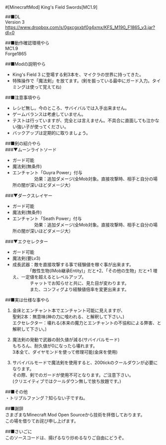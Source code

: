 #[MinecraftMod] King's Field Swords[MC1.9]

##■DL  
Version 3  
https://www.dropbox.com/s/0gxcgxxbf0g4xmx/KFS_M190_F1865_v3.jar?dl=0  
  
##■動作確認環境やら<br>
MC1.9  
Forge1865  

##■Modの説明やら  
* King's Field 3 に登場する剣3本を、マイクラの世界に持ってきた。  
* 特殊操作で「魔法剣」を放てます。(剣を振っている最中にガード入力。タイミングは使って覚えてね)  
  
##■注意事項やら  
* レシピ無し。今のところ、サバイバルでは入手出来ません。  
* ゲームバランスは考慮していません。  
* テストは行っていますが、完全とは言えません。不具合に直面しても泣かない強い子が使ってください。  
* バックアップは定期的に取りましょう。  
  
##■剣の紹介やら<br>
###▼ムーンライトソード <br>
* ガード可能  
* 魔法剣(無条件)  
* エンチャント「Guyra Power」付与  
　　　　　効果：追加ダメージ(全Mob対象。直接攻撃時、相手と自分の場所の闇が深いほどダメージ大）  
  
###▼ダークスレイヤー   
* ガード可能  
* 魔法剣(無条件)  
* エンチャント「Seath Power」付与  
　　　　　効果：追加ダメージ(全Mob対象。直接攻撃時、相手と自分の場所の闇が深いほどダメージ大）  
  
###▼エクセレクター   
* ガード可能  
* 魔法剣(要Lv3)  
* 成長武器：敵を直接攻撃する事で経験値を稼ぐ事が出来ます。  
　　　　「敵性生物(IMob継承Entity)」だと+2、「その他の生物」だと+1 増え、一定値を超えるとレベルアップ。  
　　　　チャットでお知らせと共に、見た目が変わります。  
　　　　また、コンフィグより経験値倍率を変更出来ます。  
  
##■実は仕様な事やら  
1. 金床とエンチャント本でエンチャント可能に見えますが、  
   聖剣2本：無意味(神の力に喰われる、と解釈して下さい。)  
   エクセレクター：壊れる(本来の魔力とエンチャントの不協和による弊害、と解釈して下さい。)  
  
2. 魔法剣の発動で武器の耐久値が減る(サバイバルモード)  
   もちろん、耐久値が0になったら壊れます。  
   3本全て、ダイヤモンドを使って修理可能(金床を使用)  
  
3. サバイバルモードで魔法剣を使用すると、200tickのクールダウンが必要になります。  
   その際、剣でのガードが使用不可となります。ご注意下さい。  
   (クリエイティブではクールダウン無しで放ち放題です。)  
  
##■その他  
・トリプルファング？知らない子ですね。  
  
##■謝辞  
さまざまなMinecraft Mod Open Sourceから技術を拝借しております。  
この場を借りてお詫び申し上げます。  
  
##■さいごに  
このソースコードは、揚げるなり炒めるなりご自由にどうぞ。
